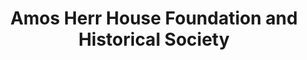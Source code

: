 ---
layout: repo
title: "Amos Herr House Foundation and Historical Society"
id: 14362
permalink: repos/14362/
---